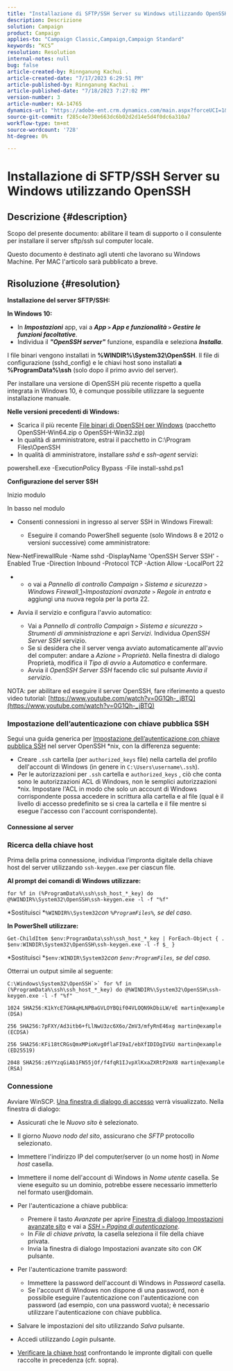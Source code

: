```yaml
---
title: "Installazione di SFTP/SSH Server su Windows utilizzando OpenSSH"
description: Descrizione
solution: Campaign
product: Campaign
applies-to: "Campaign Classic,Campaign,Campaign Standard"
keywords: “KCS”
resolution: Resolution
internal-notes: null
bug: false
article-created-by: Rinnganung Kachui .
article-created-date: "7/17/2023 6:29:51 PM"
article-published-by: Rinnganung Kachui .
article-published-date: "7/18/2023 7:27:02 PM"
version-number: 3
article-number: KA-14765
dynamics-url: "https://adobe-ent.crm.dynamics.com/main.aspx?forceUCI=1&pagetype=entityrecord&etn=knowledgearticle&id=d87df7e8-cf24-ee11-9cbd-6045bd0065f9"
source-git-commit: f285c4e730e663dc6b02d2d14e5d4f0dc6a310a7
workflow-type: tm+mt
source-wordcount: '728'
ht-degree: 0%

---
```


# Installazione di SFTP/SSH Server su Windows utilizzando OpenSSH

## Descrizione {#description}


Scopo del presente documento: abilitare il team di supporto o il consulente per installare il server sftp/ssh sul computer locale.

Questo documento è destinato agli utenti che lavorano su Windows Machine. Per MAC l&#39;articolo sarà pubblicato a breve.


## Risoluzione {#resolution}


<b>Installazione del server SFTP/SSH:</b>

<b>In Windows 10:</b>

- In <b>*Impostazioni</b>* app, vai a <b>*App `>`  App e funzionalità `>`  Gestire le funzioni facoltative</b>*.
- Individua il <b>*&quot;OpenSSH server&quot;</b>* funzione, espandila e seleziona <b>*Installa</b>*.


I file binari vengono installati in <b>%WINDIR%\System32\OpenSSH</b>. Il file di configurazione (sshd_config) e le chiavi host sono installati <b>a %ProgramData%\ssh</b> (solo dopo il primo avvio del server).

Per installare una versione di OpenSSH più recente rispetto a quella integrata in Windows 10, è comunque possibile utilizzare la seguente installazione manuale.

<b>Nelle versioni precedenti di Windows:</b>

- Scarica il più recente [File binari di OpenSSH per Windows](https://github.com/PowerShell/Win32-OpenSSH/releases "https://github.com/PowerShell/Win32-OpenSSH/releases") (pacchetto OpenSSH-Win64.zip o OpenSSH-Win32.zip)
- In qualità di amministratore, estrai il pacchetto in C:\Program Files\OpenSSH
- In qualità di amministratore, installare *sshd* e *ssh-agent* servizi:


powershell.exe -ExecutionPolicy Bypass -File install-sshd.ps1



<b>Configurazione del server SSH</b>

Inizio modulo

In basso nel modulo

- Consenti connessioni in ingresso al server SSH in Windows Firewall:

   - Eseguire il comando PowerShell seguente (solo Windows 8 e 2012 o versioni successive) come amministratore:


New-NetFirewallRule -Name sshd -DisplayName &#39;OpenSSH Server SSH&#39; -Enabled True -Direction Inbound -Protocol TCP -Action Allow -LocalPort 22

- 
   - o vai a *Pannello di controllo Campaign `>`  Sistema e sicurezza `>`  Windows Firewall*[ 1](https://winscp.net/eng/docs/guide_windows_openssh_server#fn1)*`>`Impostazioni avanzate `>`  Regole in entrata* e aggiungi una nuova regola per la porta 22.
- Avvia il servizio e configura l&#39;avvio automatico:

   - Vai a *Pannello di controllo Campaign `>`  Sistema e sicurezza `>`  Strumenti di amministrazione* e apri *Servizi*. Individua *OpenSSH Server SSH* servizio.
   - Se si desidera che il server venga avviato automaticamente all&#39;avvio del computer: andare a *Azione `>`  Proprietà*. Nella finestra di dialogo Proprietà, modifica il *Tipo di avvio* a *Automatico* e confermare.
   - Avvia il *OpenSSH Server SSH* facendo clic sul pulsante *Avvia il servizio*.


NOTA: per abilitare ed eseguire il server OpenSSH, fare riferimento a questo video tutorial: [https://www.youtube.com/watch?v=0G1Qh-_jBTQ](https://www.youtube.com/watch?v=0G1Qh-_jBTQ)





### Impostazione dell’autenticazione con chiave pubblica SSH



Segui una guida generica per [Impostazione dell’autenticazione con chiave pubblica SSH](https://winscp.net/eng/docs/guide_public_key) nel server OpenSSH \*nix, con la differenza seguente:

- Creare `.ssh` cartella (per `authorized_keys` file) nella cartella del profilo dell&#39;account di Windows (in genere in `C:\Users\username\.ssh`).
- Per le autorizzazioni per `.ssh` cartella e `authorized_keys` , ciò che conta sono le autorizzazioni ACL di Windows, non le semplici autorizzazioni \*nix. Impostare l&#39;ACL in modo che solo un account di Windows corrispondente possa accedere in scrittura alla cartella e al file (qual è il livello di accesso predefinito se si crea la cartella e il file mentre si esegue l&#39;accesso con l&#39;account corrispondente).




#### Connessione al server



### <b>Ricerca della chiave host</b>

Prima della prima connessione, individua l’impronta digitale della chiave host del server utilizzando `ssh-keygen.exe` per ciascun file.

<b>Al prompt dei comandi di Windows utilizzare: </b>


```
for %f in (%ProgramData%\ssh\ssh_host_*_key) do @%WINDIR%\System32\OpenSSH\ssh-keygen.exe -l -f "%f"
```


*Sostituisci *`%WINDIR%\System32`*con *`%ProgramFiles%`*, se del caso.*

<b>In PowerShell utilizzare: </b>


```
Get-ChildItem $env:ProgramData\ssh\ssh_host_*_key | ForEach-Object { . $env:WINDIR\System32\OpenSSH\ssh-keygen.exe -l -f $_ }
```


*Sostituisci *`$env:WINDIR\System32`*con *`$env:ProgramFiles`*, se del caso.*

Otterrai un output simile al seguente:


```
C:\Windows\System32\OpenSSH`>` for %f in (%ProgramData%\ssh\ssh_host_*_key) do @%WINDIR%\System32\OpenSSH\ssh-keygen.exe -l -f "%f"
```



```
1024 SHA256:K1kYcE7GHAqHLNPBaGVLOYBQif04VLOQN9kDbiLW/eE martin@example (DSA)
```



```
256 SHA256:7pFXY/Ad3itb6+fLlNwU3zc6X6o/ZmV3/mfyRnE46xg martin@example (ECDSA)
```



```
256 SHA256:KFi18tCRGsQmxMPioKvg0flaFI9aI/ebXfIDIOgIVGU martin@example (ED25519)
```



```
2048 SHA256:z6YYzqGiAb1FN55jOf/f4fqR1IJvpXlKxaZXRtP2mX8 martin@example (RSA)
```




### Connessione



Avviare WinSCP. [Una finestra di dialogo di accesso](https://winscp.net/eng/docs/ui_login) verrà visualizzato. Nella finestra di dialogo:

- Assicurati che le *Nuovo sito* è selezionato.
- Il giorno *Nuovo nodo del sito*, assicurano che *SFTP* protocollo selezionato.
- Immettere l&#39;indirizzo IP del computer/server (o un nome host) in *Nome host* casella.
- Immettere il nome dell&#39;account di Windows in *Nome utente* casella. Se viene eseguito su un dominio, potrebbe essere necessario immetterlo nel formato user@domain.
- Per l&#39;autenticazione a chiave pubblica:

   - Premere il tasto *Avanzate* per aprire [Finestra di dialogo Impostazioni avanzate sito](https://winscp.net/eng/docs/ui_login_advanced) e vai a *[SSH `>`  Pagina di autenticazione](https://winscp.net/eng/docs/ui_login_authentication)*.
   - In *File di chiave privata,* la casella seleziona il file della chiave privata.
   - Invia la finestra di dialogo Impostazioni avanzate sito con *OK* pulsante.
- Per l&#39;autenticazione tramite password:

   - Immettere la password dell&#39;account di Windows in *Password* casella.
   - Se l&#39;account di Windows non dispone di una password, non è possibile eseguire l&#39;autenticazione con l&#39;autenticazione con password (ad esempio, con una password vuota); è necessario utilizzare l&#39;autenticazione con chiave pubblica.
- Salvare le impostazioni del sito utilizzando *Salva* pulsante.
- Accedi utilizzando *Login* pulsante.
- [Verificare la chiave host](https://winscp.net/eng/docs/ssh_verifying_the_host_key) confrontando le impronte digitali con quelle raccolte in precedenza (cfr. sopra).



